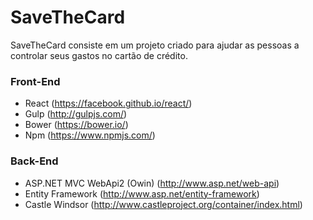 SaveTheCard
========
SaveTheCard consiste em um projeto criado para ajudar as pessoas a controlar seus gastos no cartão de crédito.

### Front-End
* React (https://facebook.github.io/react/)
* Gulp (http://gulpjs.com/)
* Bower (https://bower.io/)
* Npm (https://www.npmjs.com/)

### Back-End
* ASP.NET MVC WebApi2 (Owin) (http://www.asp.net/web-api)
* Entity Framework (http://www.asp.net/entity-framework)
* Castle Windsor (http://www.castleproject.org/container/index.html)

